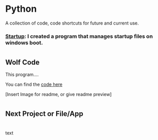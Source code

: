 # Python
A collection of code, code shortcuts for future and current use. 


### [Startup](https://github.com/guzmanwolfrank/Python/blob/main/Startup/startup_programs.py): I created a program that manages startup files on windows boot. 

 
#

## Wolf Code

This program....


You can find the [code here](link)



[Insert Image for readme, or give readme preview]

#

## Next Project or File/App 

#

text 

